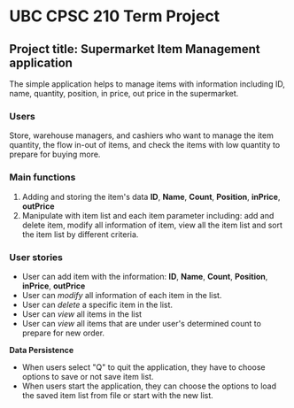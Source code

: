 # UBC CPSC 210 Term Project
## Project title: Supermarket Item Management application

The simple application helps to manage items with information including ID, name, quantity, position, in price, out 
price in the supermarket.

### Users
Store, warehouse managers, and cashiers who want to manage the item quantity, the flow in-out of items, and check the 
items with low quantity to prepare for buying more.

### Main functions
1. Adding and storing the item's data **ID**, **Name**, **Count**, **Position**, **inPrice**, **outPrice**  
2. Manipulate with item list and each item parameter including: add and delete item, modify all information of item, view all the item list and sort
the item list by different criteria.

### User stories
- User can add item with the information: **ID**, **Name**, **Count**, **Position**, **inPrice**, **outPrice**
- User can _modify_ all information of each item in the list.
- User can _delete_ a specific item in the list.
- User can _view_ all items in the list
- User can _view_ all items that are under user's determined count to prepare for new order.

**Data Persistence**
- When users select "Q" to quit the application, they have to choose options to save or not save item list.
- When users start the application, they can choose the options to load the saved item list from file or start with the new list.
